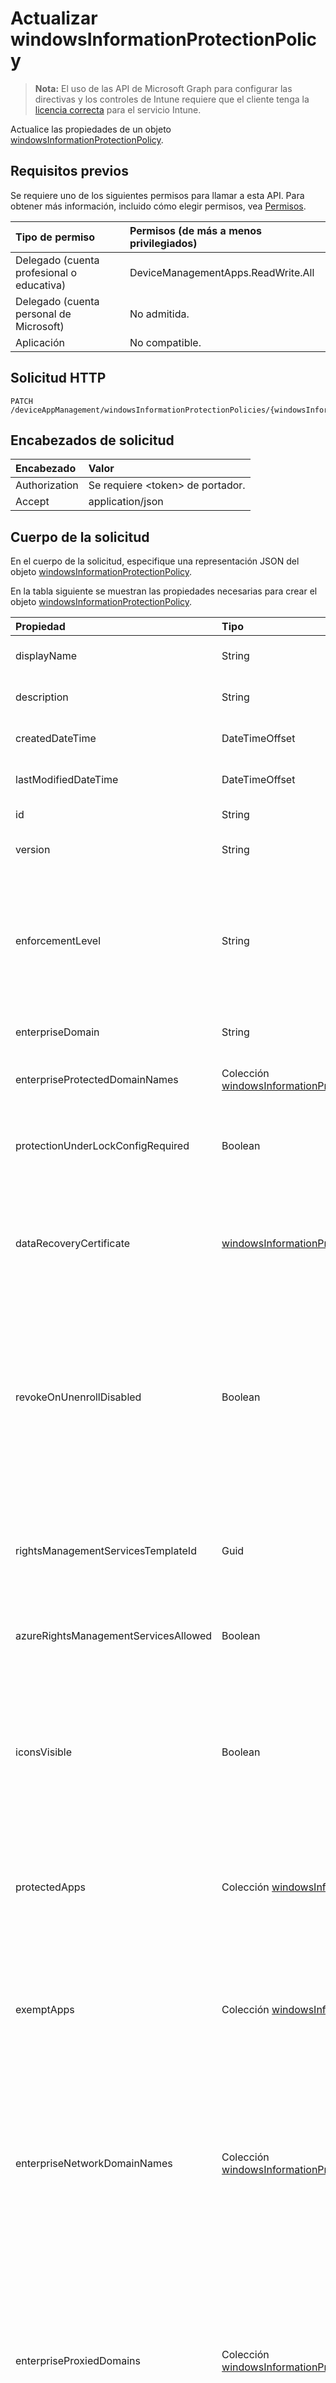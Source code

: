 # <a name="update-windowsinformationprotectionpolicy"></a>Actualizar windowsInformationProtectionPolicy

> **Nota:** El uso de las API de Microsoft Graph para configurar las directivas y los controles de Intune requiere que el cliente tenga la [licencia correcta](https://go.microsoft.com/fwlink/?linkid=839381) para el servicio Intune.

Actualice las propiedades de un objeto [windowsInformationProtectionPolicy](../resources/intune_mam_windowsinformationprotectionpolicy.md).
## <a name="prerequisites"></a>Requisitos previos
Se requiere uno de los siguientes permisos para llamar a esta API. Para obtener más información, incluido cómo elegir permisos, vea [Permisos](../../../concepts/permissions_reference.md).

|Tipo de permiso|Permisos (de más a menos privilegiados)|
|:---|:---|
|Delegado (cuenta profesional o educativa)|DeviceManagementApps.ReadWrite.All|
|Delegado (cuenta personal de Microsoft)|No admitida.|
|Aplicación|No compatible.|

## <a name="http-request"></a>Solicitud HTTP
<!-- {
  "blockType": "ignored"
}
-->
``` http
PATCH /deviceAppManagement/windowsInformationProtectionPolicies/{windowsInformationProtectionPolicyId}
```

## <a name="request-headers"></a>Encabezados de solicitud
|Encabezado|Valor|
|:---|:---|
|Authorization|Se requiere &lt;token&gt; de portador.|
|Accept|application/json|

## <a name="request-body"></a>Cuerpo de la solicitud
En el cuerpo de la solicitud, especifique una representación JSON del objeto [windowsInformationProtectionPolicy](../resources/intune_mam_windowsinformationprotectionpolicy.md).

En la tabla siguiente se muestran las propiedades necesarias para crear el objeto [windowsInformationProtectionPolicy](../resources/intune_mam_windowsinformationprotectionpolicy.md).

|Propiedad|Tipo|Descripción|
|:---|:---|:---|
|displayName|String|Nombre para mostrar de la directiva. Heredado de [managedAppPolicy](../resources/intune_mam_managedapppolicy.md).|
|description|String|Descripción de la directiva. Heredado de [managedAppPolicy](../resources/intune_mam_managedapppolicy.md).|
|createdDateTime|DateTimeOffset|Fecha y hora de creación de la directiva. Heredado de [managedAppPolicy](../resources/intune_mam_managedapppolicy.md).|
|lastModifiedDateTime|DateTimeOffset|Última vez que se modificó la directiva. Heredado de [managedAppPolicy](../resources/intune_mam_managedapppolicy.md).|
|id|String|Clave de la entidad. Heredado de [managedAppPolicy](../resources/intune_mam_managedapppolicy.md).|
|version|String|Versión de la entidad. Heredado de [managedAppPolicy](../resources/intune_mam_managedapppolicy.md).|
|enforcementLevel|String|Nivel de obligatoriedad del trabajo en curso. Vea la definición de enumeración para los valores compatibles. Heredado de [windowsInformationProtection](../resources/intune_mam_windowsinformationprotection.md). Los valores posibles son: `noProtection`, `encryptAndAuditOnly`, `encryptAuditAndPrompt` y `encryptAuditAndBlock`.|
|enterpriseDomain|String|Dominio empresarial principal. Heredado de [windowsInformationProtection](../resources/intune_mam_windowsinformationprotection.md).|
|enterpriseProtectedDomainNames|Colección [windowsInformationProtectionResourceCollection](../resources/intune_mam_windowsinformationprotectionresourcecollection.md)|Lista de dominios de empresa que se van a proteger. Heredado de [windowsInformationProtection](../resources/intune_mam_windowsinformationprotection.md).|
|protectionUnderLockConfigRequired|Boolean|Especifica si es necesario configurar la protección en la característica de bloqueo (también conocida como cifrar con PIN). Heredado de [windowsInformationProtection](../resources/intune_mam_windowsinformationprotection.md).|
|dataRecoveryCertificate|[windowsInformationProtectionDataRecoveryCertificate](../resources/intune_mam_windowsinformationprotectiondatarecoverycertificate.md)|Especifica un certificado de recuperación que se puede usar para recuperar datos de archivos cifrados. Es lo mismo que el certificado del agente de recuperación de datos (DRA) para el sistema de cifrado de archivos (EFS). Heredado de [windowsInformationProtection](../resources/intune_mam_windowsinformationprotection.md).|
|revokeOnUnenrollDisabled|Boolean|Esta directiva controla si se revocan las claves de trabajo en curso cuando se anula la inscripción de un dispositivo en el servicio de administración. Si se establece en 1 (No revocar las claves), no se revocarán las claves y el usuario seguirá teniendo acceso a archivos protegidos después de anular la inscripción. Si no se revocan las claves, no habrá ninguna limpieza de archivos revocados posteriormente. Heredado de [windowsInformationProtection](../resources/intune_mam_windowsinformationprotection.md).|
|rightsManagementServicesTemplateId|Guid|GUID de TemplateID que se va a usar para el cifrado RMS. La plantilla de RMS permite que el administrador de TI configure los detalles sobre quién tiene acceso a los archivos protegidos por RMS y durante cuánto tiempo. Heredado de [windowsInformationProtection](../resources/intune_mam_windowsinformationprotection.md).|
|azureRightsManagementServicesAllowed|Boolean|Especifica si se permite el cifrado de Azure RMS para WIP. Heredado de [windowsInformationProtection](../resources/intune_mam_windowsinformationprotection.md).|
|iconsVisible|Boolean|Determina si se agregan superposiciones a los iconos para los archivos protegidos mediante WIP en Explorer y en los iconos de aplicación solo de empresa en el menú Inicio. A partir de Windows 10, versión 1703, estos ajustes también configuran la visibilidad del icono de WIP en la barra de título de una aplicación protegida mediante WIP. Heredado de [windowsInformationProtection](../resources/intune_mam_windowsinformationprotection.md).|
|protectedApps|Colección [windowsInformationProtectionApp](../resources/intune_mam_windowsinformationprotectionapp.md)|Las aplicaciones protegidas pueden tener acceso a datos empresariales y los datos controlados por dichas aplicaciones están protegidos mediante cifrado. Heredado de [windowsInformationProtection](../resources/intune_mam_windowsinformationprotection.md).|
|exemptApps|Colección [windowsInformationProtectionApp](../resources/intune_mam_windowsinformationprotectionapp.md)|Las aplicaciones exentas también pueden tener acceso a datos empresariales, pero los datos controlados por dichas aplicaciones no están protegidos. Esto se debe a que es posible que algunas aplicaciones empresariales críticas tengan problemas de compatibilidad con los datos cifrados. Heredado de [windowsInformationProtection](../resources/intune_mam_windowsinformationprotection.md).|
|enterpriseNetworkDomainNames|Colección [windowsInformationProtectionResourceCollection](../resources/intune_mam_windowsinformationprotectionresourcecollection.md)|Se trata de la lista de dominios que forman parte de los límites de la empresa. Los datos de uno de estos dominios que se envíen a un dispositivo se considerarán datos empresariales y protegidos. Estas ubicaciones se consideran un destino seguro con el que compartir datos empresariales. Heredado de [windowsInformationProtection](../resources/intune_mam_windowsinformationprotection.md).|
|enterpriseProxiedDomains|Colección [windowsInformationProtectionProxiedDomainCollection](../resources/intune_mam_windowsinformationprotectionproxieddomaincollection.md)|Contiene una lista de dominios de recursos empresariales hospedados en la nube que necesitan protección. Las conexiones a estos recursos se consideran datos empresariales. Si un proxy se corresponde con un recurso de nube, el tráfico al recurso de nube se dirigirá a través de la red empresarial mediante el servidor proxy indicado (en el puerto 80). Un servidor proxy que se use con esta finalidad debe configurarse también mediante la directiva EnterpriseInternalProxyServers. Heredado de [windowsInformationProtection](../resources/intune_mam_windowsinformationprotection.md).|
|enterpriseIPRanges|Colección [windowsInformationProtectionIPRangeCollection](../resources/intune_mam_windowsinformationprotectioniprangecollection.md)|Establece los intervalos IP empresariales que definen los equipos de la red empresarial. Los datos que provienen de dichos equipos se consideran parte de la empresa y están protegidos. Estas ubicaciones se consideran un destino seguro en el que compartir datos empresariales. Heredado de [windowsInformationProtection](../resources/intune_mam_windowsinformationprotection.md).|
|enterpriseIPRangesAreAuthoritative|Boolean|Valor booleano que indica al cliente que acepte la lista configurada y que no use la heurística para intentar buscar otras subredes. El valor predeterminado es False. Heredado de [windowsInformationProtection](../resources/intune_mam_windowsinformationprotection.md).|
|enterpriseProxyServers|Colección [windowsInformationProtectionResourceCollection](../resources/intune_mam_windowsinformationprotectionresourcecollection.md)|Se trata de una lista de servidores proxy. Cualquier servidor que no esté en esta lista se considera no empresarial. Heredado de [windowsInformationProtection](../resources/intune_mam_windowsinformationprotection.md).|
|enterpriseInternalProxyServers|Colección [windowsInformationProtectionResourceCollection](../resources/intune_mam_windowsinformationprotectionresourcecollection.md)|Se trata de la lista de valores separados por comas de servidores proxy internos. Por ejemplo, "157.54.14.28, 157.54.11.118, 10.202.14.167, 157.53.14.163, 157.69.210.59". El administrador ha configurado estos servidores proxy para que se conecten a los recursos específicos de Internet. Se consideran ubicaciones de red empresarial. Los servidores proxy solo se usan al configurar la directiva EnterpriseProxiedDomains para forzar el tráfico a los dominios coincidentes mediante estos proxy. Heredado de [windowsInformationProtection](../resources/intune_mam_windowsinformationprotection.md).|
|enterpriseProxyServersAreAuthoritative|Boolean|Valor booleano que indica al cliente que acepte la lista configurada de servidores proxy y no intente detectar otros servidores proxy de trabajo. El valor predeterminado es False. Heredado de [windowsInformationProtection](../resources/intune_mam_windowsinformationprotection.md).|
|neutralDomainResources|Colección [windowsInformationProtectionResourceCollection](../resources/intune_mam_windowsinformationprotectionresourcecollection.md)|Lista de nombres de dominio que se pueden usar para el recurso de trabajo o personal. Heredado de [windowsInformationProtection](../resources/intune_mam_windowsinformationprotection.md).|
|indexingEncryptedStoresOrItemsBlocked|Boolean|Este identificador es para que el indexador de Windows Search permita o impida la indexación de los elementos. Heredado de [windowsInformationProtection](../resources/intune_mam_windowsinformationprotection.md).|
|smbAutoEncryptedFileExtensions|Colección [windowsInformationProtectionResourceCollection](../resources/intune_mam_windowsinformationprotectionresourcecollection.md)|Especifica una lista de extensiones de archivo, para que los archivos con estas extensiones se cifren cuando se copian desde un recurso compartido de SMB dentro del límite de la empresa. Heredado de [windowsInformationProtection](../resources/intune_mam_windowsinformationprotection.md).|
|isAssigned|Boolean|Indica si la directiva se implementará en los grupos de inclusión. Heredado de [windowsInformationProtection](../resources/intune_mam_windowsinformationprotection.md).|
|revokeOnMdmHandoffDisabled|Boolean|Nueva propiedad en RS2, pendiente de documentación.|
|mdmEnrollmentUrl|String|Dirección URL de la inscripción para MDM.|
|windowsHelloForBusinessBlocked|Boolean|Valor booleano que establece Windows Hello para empresas como método de inicio de sesión en Windows.|
|pinMinimumLength|Int32|Valor entero que establece el número mínimo de caracteres necesarios para el PIN. El valor predeterminado es 4. El número más bajo que se puede configurar para esta configuración de directiva es 4. El número más alto que se puede configurar debe ser menor que el número establecido en la configuración de directiva de longitud máxima del PIN o el número 127, el que sea más bajo.|
|pinUppercaseLetters|String|Valor entero que configura el uso de mayúsculas en el PIN de Windows Hello para empresas. El valor predeterminado es NotAllow. Los valores posibles son: `notAllow`, `requireAtLeastOne` y `allow`.|
|pinLowercaseLetters|String|Valor entero que configura el uso de minúsculas en el PIN de Windows Hello para empresas. El valor predeterminado es NotAllow. Los valores posibles son: `notAllow`, `requireAtLeastOne` y `allow`.|
|pinSpecialCharacters|String|Valor entero que configura el uso de caracteres especiales en el PIN de Windows Hello para empresas. Los caracteres especiales válidos para el PIN de Windows Hello para empresas incluyen: ! " # $ % & ' ( ) * + , - . / : ; < = > ? @ \[ \ \] ^ _ ` { | } ~. El valor predeterminado es NotAllow. Los valores posibles son: `notAllow`, `requireAtLeastOne` y `allow`.|
|pinExpirationDays|Int32|Valor entero que especifica el período de tiempo (en días) que se puede usar un PIN antes de que el sistema solicite que el usuario lo cambie. El número más alto que puede configurar para esta configuración de directiva es 730. El número más bajo que puede configurar para esta configuración de directiva es 0. Si esta directiva se establece en 0, el PIN del usuario nunca expirará. Este nodo se agregó en Windows 10, versión 1511. El valor predeterminado es 0.|
|numberOfPastPinsRemembered|Int32|Valor entero que especifica el número de PIN anteriores que se pueden asociar a una cuenta de usuario que no se pueden volver a usar. El número más alto que puede configurar para esta configuración de directiva es 50. El número más bajo que puede configurar para esta configuración de directiva es 0. Si esta directiva se establece en 0, no es necesario almacenar los PIN antiguos. Este nodo se agregó en Windows 10, versión 1511. El valor predeterminado es 0.|
|passwordMaximumAttemptCount|Int32|Número de errores de autenticación permitidos antes de que se borre el dispositivo. Un valor de 0 deshabilita la funcionalidad de borrado del dispositivo. El intervalo es un entero X donde 4 < = X < = 16 para equipos de escritorio y 0 < = X < = 999 para dispositivos móviles.|
|minutesOfInactivityBeforeDeviceLock|Int32|Especifica la cantidad máxima de tiempo (en minutos) permitida después de que el dispositivo esté inactivo que hará que el dispositivo esté bloqueado con PIN o contraseña.   El intervalo es un entero X, donde 0 < = X < = 999.|
|daysWithoutContactBeforeUnenroll|Int32|Intervalo sin conexión antes de que se borren los datos de la aplicación (días) |



## <a name="response"></a>Respuesta
Si se ejecuta correctamente, este método devuelve un código de respuesta `200 OK` y un objeto [windowsInformationProtectionPolicy](../resources/intune_mam_windowsinformationprotectionpolicy.md) actualizado en el cuerpo de la respuesta.

## <a name="example"></a>Ejemplo
### <a name="request"></a>Solicitud
Aquí tiene un ejemplo de la solicitud.
``` http
PATCH https://graph.microsoft.com/v1.0/deviceAppManagement/windowsInformationProtectionPolicies/{windowsInformationProtectionPolicyId}
Content-type: application/json
Content-length: 4393

{
  "displayName": "Display Name value",
  "description": "Description value",
  "lastModifiedDateTime": "2017-01-01T00:00:35.1329464-08:00",
  "version": "Version value",
  "enforcementLevel": "encryptAndAuditOnly",
  "enterpriseDomain": "Enterprise Domain value",
  "enterpriseProtectedDomainNames": [
    {
      "@odata.type": "microsoft.graph.windowsInformationProtectionResourceCollection",
      "displayName": "Display Name value",
      "resources": [
        "Resources value"
      ]
    }
  ],
  "protectionUnderLockConfigRequired": true,
  "dataRecoveryCertificate": {
    "@odata.type": "microsoft.graph.windowsInformationProtectionDataRecoveryCertificate",
    "subjectName": "Subject Name value",
    "description": "Description value",
    "expirationDateTime": "2016-12-31T23:57:57.2481234-08:00",
    "certificate": "Y2VydGlmaWNhdGU="
  },
  "revokeOnUnenrollDisabled": true,
  "rightsManagementServicesTemplateId": "<Unknown Primitive Type Edm.Guid>",
  "azureRightsManagementServicesAllowed": true,
  "iconsVisible": true,
  "protectedApps": [
    {
      "@odata.type": "microsoft.graph.windowsInformationProtectionStoreApp",
      "displayName": "Display Name value",
      "description": "Description value",
      "publisherName": "Publisher Name value",
      "productName": "Product Name value",
      "denied": true
    }
  ],
  "exemptApps": [
    {
      "@odata.type": "microsoft.graph.windowsInformationProtectionStoreApp",
      "displayName": "Display Name value",
      "description": "Description value",
      "publisherName": "Publisher Name value",
      "productName": "Product Name value",
      "denied": true
    }
  ],
  "enterpriseNetworkDomainNames": [
    {
      "@odata.type": "microsoft.graph.windowsInformationProtectionResourceCollection",
      "displayName": "Display Name value",
      "resources": [
        "Resources value"
      ]
    }
  ],
  "enterpriseProxiedDomains": [
    {
      "@odata.type": "microsoft.graph.windowsInformationProtectionProxiedDomainCollection",
      "displayName": "Display Name value",
      "proxiedDomains": [
        {
          "@odata.type": "microsoft.graph.proxiedDomain",
          "ipAddressOrFQDN": "Ip Address Or FQDN value",
          "proxy": "Proxy value"
        }
      ]
    }
  ],
  "enterpriseIPRanges": [
    {
      "@odata.type": "microsoft.graph.windowsInformationProtectionIPRangeCollection",
      "displayName": "Display Name value",
      "ranges": [
        {
          "@odata.type": "microsoft.graph.iPv6Range",
          "lowerAddress": "Lower Address value",
          "upperAddress": "Upper Address value"
        }
      ]
    }
  ],
  "enterpriseIPRangesAreAuthoritative": true,
  "enterpriseProxyServers": [
    {
      "@odata.type": "microsoft.graph.windowsInformationProtectionResourceCollection",
      "displayName": "Display Name value",
      "resources": [
        "Resources value"
      ]
    }
  ],
  "enterpriseInternalProxyServers": [
    {
      "@odata.type": "microsoft.graph.windowsInformationProtectionResourceCollection",
      "displayName": "Display Name value",
      "resources": [
        "Resources value"
      ]
    }
  ],
  "enterpriseProxyServersAreAuthoritative": true,
  "neutralDomainResources": [
    {
      "@odata.type": "microsoft.graph.windowsInformationProtectionResourceCollection",
      "displayName": "Display Name value",
      "resources": [
        "Resources value"
      ]
    }
  ],
  "indexingEncryptedStoresOrItemsBlocked": true,
  "smbAutoEncryptedFileExtensions": [
    {
      "@odata.type": "microsoft.graph.windowsInformationProtectionResourceCollection",
      "displayName": "Display Name value",
      "resources": [
        "Resources value"
      ]
    }
  ],
  "isAssigned": true,
  "revokeOnMdmHandoffDisabled": true,
  "mdmEnrollmentUrl": "https://example.com/mdmEnrollmentUrl/",
  "windowsHelloForBusinessBlocked": true,
  "pinMinimumLength": 0,
  "pinUppercaseLetters": "requireAtLeastOne",
  "pinLowercaseLetters": "requireAtLeastOne",
  "pinSpecialCharacters": "requireAtLeastOne",
  "pinExpirationDays": 1,
  "numberOfPastPinsRemembered": 10,
  "passwordMaximumAttemptCount": 11,
  "minutesOfInactivityBeforeDeviceLock": 3,
  "daysWithoutContactBeforeUnenroll": 0
}
```

### <a name="response"></a>Respuesta
Aquí tiene un ejemplo de la respuesta. Nota: Puede que el objeto de respuesta que aparece aquí se trunque para abreviar. Todas las propiedades se devolverán de una llamada real.
``` http
HTTP/1.1 200 OK
Content-Type: application/json
Content-Length: 4574

{
  "@odata.type": "#microsoft.graph.windowsInformationProtectionPolicy",
  "displayName": "Display Name value",
  "description": "Description value",
  "createdDateTime": "2017-01-01T00:02:43.5775965-08:00",
  "lastModifiedDateTime": "2017-01-01T00:00:35.1329464-08:00",
  "id": "6397be61-be61-6397-61be-976361be9763",
  "version": "Version value",
  "enforcementLevel": "encryptAndAuditOnly",
  "enterpriseDomain": "Enterprise Domain value",
  "enterpriseProtectedDomainNames": [
    {
      "@odata.type": "microsoft.graph.windowsInformationProtectionResourceCollection",
      "displayName": "Display Name value",
      "resources": [
        "Resources value"
      ]
    }
  ],
  "protectionUnderLockConfigRequired": true,
  "dataRecoveryCertificate": {
    "@odata.type": "microsoft.graph.windowsInformationProtectionDataRecoveryCertificate",
    "subjectName": "Subject Name value",
    "description": "Description value",
    "expirationDateTime": "2016-12-31T23:57:57.2481234-08:00",
    "certificate": "Y2VydGlmaWNhdGU="
  },
  "revokeOnUnenrollDisabled": true,
  "rightsManagementServicesTemplateId": "<Unknown Primitive Type Edm.Guid>",
  "azureRightsManagementServicesAllowed": true,
  "iconsVisible": true,
  "protectedApps": [
    {
      "@odata.type": "microsoft.graph.windowsInformationProtectionStoreApp",
      "displayName": "Display Name value",
      "description": "Description value",
      "publisherName": "Publisher Name value",
      "productName": "Product Name value",
      "denied": true
    }
  ],
  "exemptApps": [
    {
      "@odata.type": "microsoft.graph.windowsInformationProtectionStoreApp",
      "displayName": "Display Name value",
      "description": "Description value",
      "publisherName": "Publisher Name value",
      "productName": "Product Name value",
      "denied": true
    }
  ],
  "enterpriseNetworkDomainNames": [
    {
      "@odata.type": "microsoft.graph.windowsInformationProtectionResourceCollection",
      "displayName": "Display Name value",
      "resources": [
        "Resources value"
      ]
    }
  ],
  "enterpriseProxiedDomains": [
    {
      "@odata.type": "microsoft.graph.windowsInformationProtectionProxiedDomainCollection",
      "displayName": "Display Name value",
      "proxiedDomains": [
        {
          "@odata.type": "microsoft.graph.proxiedDomain",
          "ipAddressOrFQDN": "Ip Address Or FQDN value",
          "proxy": "Proxy value"
        }
      ]
    }
  ],
  "enterpriseIPRanges": [
    {
      "@odata.type": "microsoft.graph.windowsInformationProtectionIPRangeCollection",
      "displayName": "Display Name value",
      "ranges": [
        {
          "@odata.type": "microsoft.graph.iPv6Range",
          "lowerAddress": "Lower Address value",
          "upperAddress": "Upper Address value"
        }
      ]
    }
  ],
  "enterpriseIPRangesAreAuthoritative": true,
  "enterpriseProxyServers": [
    {
      "@odata.type": "microsoft.graph.windowsInformationProtectionResourceCollection",
      "displayName": "Display Name value",
      "resources": [
        "Resources value"
      ]
    }
  ],
  "enterpriseInternalProxyServers": [
    {
      "@odata.type": "microsoft.graph.windowsInformationProtectionResourceCollection",
      "displayName": "Display Name value",
      "resources": [
        "Resources value"
      ]
    }
  ],
  "enterpriseProxyServersAreAuthoritative": true,
  "neutralDomainResources": [
    {
      "@odata.type": "microsoft.graph.windowsInformationProtectionResourceCollection",
      "displayName": "Display Name value",
      "resources": [
        "Resources value"
      ]
    }
  ],
  "indexingEncryptedStoresOrItemsBlocked": true,
  "smbAutoEncryptedFileExtensions": [
    {
      "@odata.type": "microsoft.graph.windowsInformationProtectionResourceCollection",
      "displayName": "Display Name value",
      "resources": [
        "Resources value"
      ]
    }
  ],
  "isAssigned": true,
  "revokeOnMdmHandoffDisabled": true,
  "mdmEnrollmentUrl": "https://example.com/mdmEnrollmentUrl/",
  "windowsHelloForBusinessBlocked": true,
  "pinMinimumLength": 0,
  "pinUppercaseLetters": "requireAtLeastOne",
  "pinLowercaseLetters": "requireAtLeastOne",
  "pinSpecialCharacters": "requireAtLeastOne",
  "pinExpirationDays": 1,
  "numberOfPastPinsRemembered": 10,
  "passwordMaximumAttemptCount": 11,
  "minutesOfInactivityBeforeDeviceLock": 3,
  "daysWithoutContactBeforeUnenroll": 0
}
```



